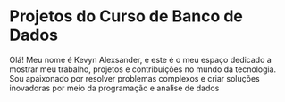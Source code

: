 # Projetos do Curso de Banco de Dados
 Olá! Meu nome é Kevyn Alexsander, e este é o meu espaço dedicado a mostrar meu trabalho, projetos e contribuições no mundo da tecnologia. Sou apaixonado por resolver problemas complexos e criar soluções inovadoras por meio da programação e analise de dados
